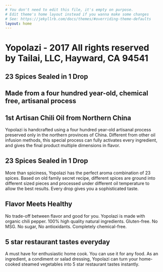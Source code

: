 ```yaml
---
# You don't need to edit this file, it's empty on purpose.
# Edit theme's home layout instead if you wanna make some changes
# See: https://jekyllrb.com/docs/themes/#overriding-theme-defaults
layout: home
---
```


# Yopolazi - 2017 All rights reserved by Tailai, LLC, Hayward, CA 94541
## 23 Spices Sealed in 1 Drop
## Made from a four hundred year-old, chemical free, artisanal process 

## 1st Artisan Chili Oil from Northern China


Yopolazi is handcrafted using a four hundred year-old artisanal process preserved only in the northern provinces of China. Different from other oil infusion methods, this special process can fully activates every ingredient, and gives the final product multiple dimensions in flavor. 

## 23 Spices Sealed in 1 Drop

More than spiciness, Yopolazi has the perfect aroma combination of 23 spices. Based on old family secret recipe, different spices are ground into different sized pieces and processed under different oil temperature to allow the best results. Every drop gives you a sophisticated taste. 


## Flavor Meets Healthy

No trade-off between flavor and good for you. Yopolazi is made with organic chili pepper. 100% high quality natural ingredients. Gluten-free. No MSG. No sugar, No antioxidants. Completely chemical-free.  


## 5 star restaurant tastes everyday 

A must have for enthusiastic home cook. You can use it for any food. As an ingredient, a condiment or salad dressing, Yopolazi can turn your home-cooked steamed vegetables into 5 star restaurant tastes instantly. 

